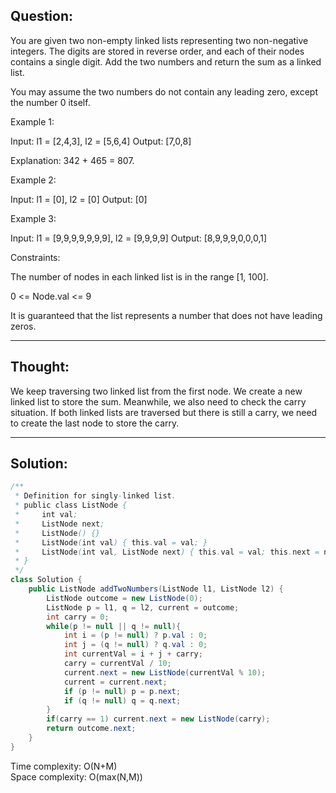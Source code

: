 ## Question:  

You are given two non-empty linked lists representing two non-negative integers. The digits are stored in reverse order, and each of their nodes contains a single digit. Add the two numbers and return the sum as a linked list.

You may assume the two numbers do not contain any leading zero, except the number 0 itself.

Example 1:

Input: l1 = [2,4,3], l2 = [5,6,4]
Output: [7,0,8]  

Explanation: 342 + 465 = 807.  

Example 2:

Input: l1 = [0], l2 = [0]
Output: [0]  

Example 3:

Input: l1 = [9,9,9,9,9,9,9], l2 = [9,9,9,9]
Output: [8,9,9,9,0,0,0,1]

Constraints:

The number of nodes in each linked list is in the range [1, 100].  

0 <= Node.val <= 9

It is guaranteed that the list represents a number that does not have leading zeros.

---
## Thought:
We keep traversing two linked list from the first node. We create a new linked list to store the sum. Meanwhile, we also need to check the carry situation. If both linked lists are traversed but there is still a carry, we need to create the last node to store the carry.

---
## Solution:  
```Java
/**
 * Definition for singly-linked list.
 * public class ListNode {
 *     int val;
 *     ListNode next;
 *     ListNode() {}
 *     ListNode(int val) { this.val = val; }
 *     ListNode(int val, ListNode next) { this.val = val; this.next = next; }
 * }
 */
class Solution {
    public ListNode addTwoNumbers(ListNode l1, ListNode l2) {
        ListNode outcome = new ListNode(0);
        ListNode p = l1, q = l2, current = outcome;
        int carry = 0;
        while(p != null || q != null){
            int i = (p != null) ? p.val : 0;
            int j = (q != null) ? q.val : 0;
            int currentVal = i + j + carry;
            carry = currentVal / 10;
            current.next = new ListNode(currentVal % 10);
            current = current.next;
            if (p != null) p = p.next;
            if (q != null) q = q.next;
        }
        if(carry == 1) current.next = new ListNode(carry);
        return outcome.next;
    }
}
```  
Time complexity: O(N+M)  
Space complexity: O(max(N,M))
